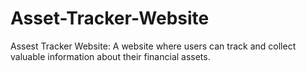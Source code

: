 # Asset-Tracker-Website
Assest Tracker Website: A website where users can track and collect valuable information about their financial assets.
